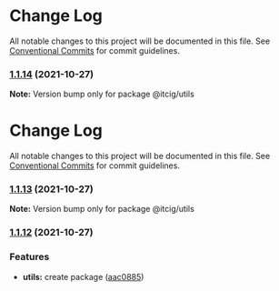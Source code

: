 # Change Log

All notable changes to this project will be documented in this file. See
[Conventional Commits](https://conventionalcommits.org) for commit guidelines.

### [1.1.14](https://github.com/itcig/itcig/compare/@itcig/utils@1.1.13...@itcig/utils@1.1.14) (2021-10-27)

**Note:** Version bump only for package @itcig/utils

# Change Log

All notable changes to this project will be documented in this file. See
[Conventional Commits](https://conventionalcommits.org) for commit guidelines.

### [1.1.13](https://github.com/itcig/itcig/compare/@itcig/utils@1.1.12...@itcig/utils@1.1.13) (2021-10-27)

**Note:** Version bump only for package @itcig/utils

### [1.1.12](https://github.com/itcig/itcig/compare/@itcig/utils@1.1.12...@itcig/utils@1.1.12) (2021-10-27)

### Features

- **utils:** create package
  ([aac0885](https://github.com/itcig/itcig/commit/aac0885058346c2025c15cf09c0be43232084593))
